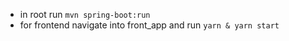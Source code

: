 - in root run `mvn spring-boot:run`
- for frontend navigate into front_app and run `yarn & yarn start`
